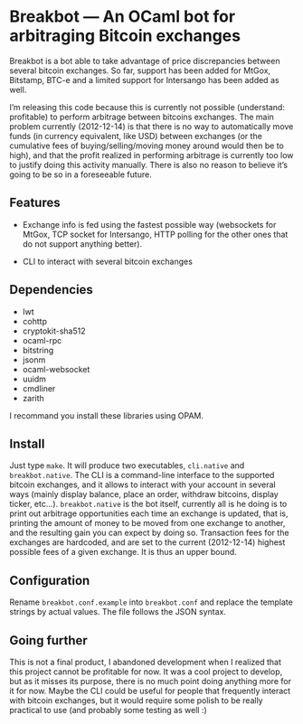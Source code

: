 # Breakbot — An OCaml bot for arbitraging Bitcoin exchanges

Breakbot is a bot able to take advantage of price discrepancies
between several bitcoin exchanges. So far, support has been added for
MtGox, Bitstamp, BTC-e and a limited support for Intersango has been
added as well.

I’m releasing this code because this is currently not possible
(understand: profitable) to perform arbitrage between bitcoins
exchanges. The main problem currently (2012-12-14) is that there is no
way to automatically move funds (in currency equivalent, like USD)
between exchanges (or the cumulative fees of buying/selling/moving
money around would then be to high), and that the profit realized in
performing arbitrage is currently too low to justify doing this
activity manually. There is also no reason to believe it’s going to be
so in a foreseeable future.

## Features

* Exchange info is fed using the fastest possible way (websockets for
  MtGox, TCP socket for Intersango, HTTP polling for the other ones
  that do not support anything better).

* CLI to interact with several bitcoin exchanges

## Dependencies

* lwt
* cohttp
* cryptokit-sha512
* ocaml-rpc
* bitstring
* jsonm
* ocaml-websocket
* uuidm
* cmdliner
* zarith

I recommand you install these libraries using OPAM.

## Install

Just type `make`. It will produce two executables, `cli.native` and
`breakbot.native`. The CLI is a command-line interface to the
supported bitcoin exchanges, and it allows to interact with your
account in several ways (mainly display balance, place an order,
withdraw bitcoins, display ticker, etc…). `breakbot.native` is the bot
itself, currently all is he doing is to print out arbitrage
opportunities each time an exchange is updated, that is, printing the
amount of money to be moved from one exchange to another, and the
resulting gain you can expect by doing so. Transaction fees for the
exchanges are hardcoded, and are set to the current (2012-12-14)
highest possible fees of a given exchange. It is thus an upper bound.

## Configuration

Rename `breakbot.conf.example` into `breakbot.conf` and replace the
template strings by actual values. The file follows the JSON syntax.

## Going further

This is not a final product, I abandoned development when I realized
that this project cannot be profitable for now. It was a cool project
to develop, but as it misses its purpose, there is no much point doing
anything more for it for now. Maybe the CLI could be useful for people
that frequently interact with bitcoin exchanges, but it would require
some polish to be really practical to use (and probably some testing
as well :)
